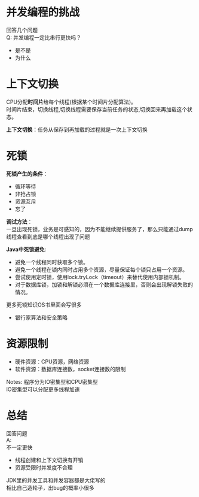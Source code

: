 # 并发编程的挑战
回答几个问题  
Q: 并发编程一定比串行更快吗？
- 是不是
- 为什么

# 上下文切换
CPU分配**时间片**给每个线程(根据某个时间片分配算法)。  
时间片结束，切换线程,切换线程需要保存当前任务的状态,切换回来再加载这个状态。  

**上下文切换**：任务从保存到再加载的过程就是一次上下文切换

# 死锁
**死锁产生的条件**：  
- 循环等待
- 非抢占锁
- 资源互斥
- 忘了

**调试方法**：  
一旦出现死锁，业务是可感知的，因为不能继续提供服务了，那么只能通过dump线程查看到底是哪个线程出现了问题

**Java中死锁避免**:  
- 避免一个线程同时获取多个锁。
- 避免一个线程在锁内同时占用多个资源，尽量保证每个锁只占用一个资源。
- 尝试使用定时锁，使用lock.tryLock（timeout）来替代使用内部锁机制。
- 对于数据库锁，加锁和解锁必须在一个数据库连接里，否则会出现解锁失败的情况。

更多死锁知识OS书里面会写很多
- 银行家算法和安全策略

# 资源限制
- 硬件资源：CPU资源，网络资源
- 软件资源：数据库连接数，socket连接数的限制

Notes: 程序分为IO密集型和CPU密集型  
IO密集型可以分配更多线程加速

# 总结
回答问题  
A:   
不一定更快
- 线程创建和上下文切换有开销
- 资源受限时并发度不合理


JDK里的并发工具和并发容器都是大佬写的  
相比自己造轮子，出bug的概率小很多